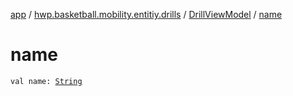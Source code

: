 [app](../../index.md) / [hwp.basketball.mobility.entitiy.drills](../index.md) / [DrillViewModel](index.md) / [name](.)

# name

`val name: `[`String`](https://kotlinlang.org/api/latest/jvm/stdlib/kotlin/-string/index.html)
